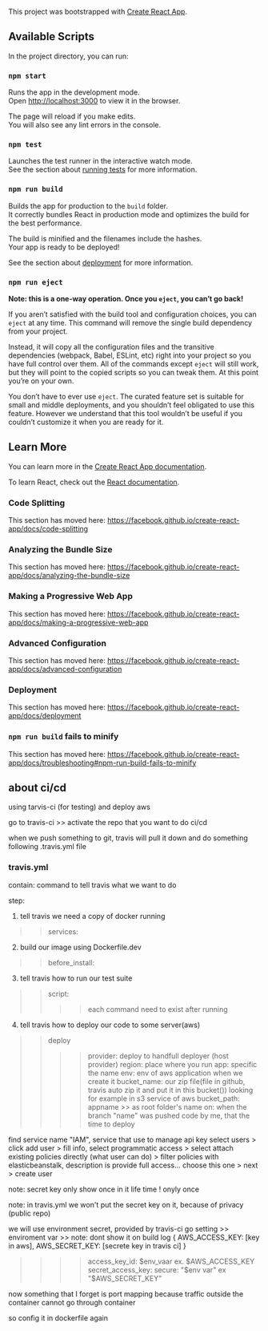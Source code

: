 This project was bootstrapped with [Create React App](https://github.com/facebook/create-react-app).

## Available Scripts

In the project directory, you can run:

### `npm start`

Runs the app in the development mode.<br />
Open [http://localhost:3000](http://localhost:3000) to view it in the browser.

The page will reload if you make edits.<br />
You will also see any lint errors in the console.

### `npm test`

Launches the test runner in the interactive watch mode.<br />
See the section about [running tests](https://facebook.github.io/create-react-app/docs/running-tests) for more information.

### `npm run build`

Builds the app for production to the `build` folder.<br />
It correctly bundles React in production mode and optimizes the build for the best performance.

The build is minified and the filenames include the hashes.<br />
Your app is ready to be deployed!

See the section about [deployment](https://facebook.github.io/create-react-app/docs/deployment) for more information.

### `npm run eject`

**Note: this is a one-way operation. Once you `eject`, you can’t go back!**

If you aren’t satisfied with the build tool and configuration choices, you can `eject` at any time. This command will remove the single build dependency from your project.

Instead, it will copy all the configuration files and the transitive dependencies (webpack, Babel, ESLint, etc) right into your project so you have full control over them. All of the commands except `eject` will still work, but they will point to the copied scripts so you can tweak them. At this point you’re on your own.

You don’t have to ever use `eject`. The curated feature set is suitable for small and middle deployments, and you shouldn’t feel obligated to use this feature. However we understand that this tool wouldn’t be useful if you couldn’t customize it when you are ready for it.

## Learn More

You can learn more in the [Create React App documentation](https://facebook.github.io/create-react-app/docs/getting-started).

To learn React, check out the [React documentation](https://reactjs.org/).

### Code Splitting

This section has moved here: https://facebook.github.io/create-react-app/docs/code-splitting

### Analyzing the Bundle Size

This section has moved here: https://facebook.github.io/create-react-app/docs/analyzing-the-bundle-size

### Making a Progressive Web App

This section has moved here: https://facebook.github.io/create-react-app/docs/making-a-progressive-web-app

### Advanced Configuration

This section has moved here: https://facebook.github.io/create-react-app/docs/advanced-configuration

### Deployment

This section has moved here: https://facebook.github.io/create-react-app/docs/deployment

### `npm run build` fails to minify

This section has moved here: https://facebook.github.io/create-react-app/docs/troubleshooting#npm-run-build-fails-to-minify

## about ci/cd

using tarvis-ci (for testing) and deploy aws

go to travis-ci >> activate the repo that you want to do ci/cd

when we push something to git, travis will pull it down and do something following .travis.yml file

### travis.yml

contain: command to tell travis what we want to do

step:
1. tell travis we need a copy of docker running
>> services: 
2. build our image using Dockerfile.dev
>> before_install:
3. tell travis how to run our test suite
>> script:
>>>> each command need to exist after running
4. tell travis how to deploy our code to some server(aws)
>> deploy
>>>> provider: deploy to handfull deployer (host provider)
>>>> region: place where you run
>>>> app: specific the name
>>>> env: env of aws application when we create it
>>>> bucket_name: our zip file(file in github, travis auto zip it and put it in this bucket()) 
        looking for example in s3 service of aws
>>>> bucket_path: appname >> as root folder's name
>>>> on: when the branch "name" was pushed code by me, that the time to deploy

find service name "IAM",  service that use to manage api key
select users > click add user > fill info, select programmatic access > select attach  existing policies directly
(what user can do) > filter policies with elasticbeanstalk, description is provide full access... choose this one >
next > create user

note: secret key only show once in it life time ! onyly once

note: in travis.yml we won't put the secret key on it, because of privacy (public repo)

we will use environment secret, provided by travis-ci
go setting >> enviroment var >> 
note: dont show it on build log
{
        AWS_ACCESS_KEY: [key in aws],
        AWS_SECRET_KEY: [secrete key in travis ci]
}

>>>> access_key_id: $env_vaar ex. $AWS_ACCESS_KEY
>>>> secret_access_key: secure: "$env var" ex "$AWS_SECRET_KEY"

now something that I forget is port mapping because traffic outside the container cannot go through container 

so config it in dockerfile again